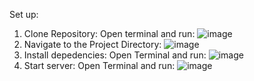 Set up:
1. Clone Repository: Open terminal and run:
   ![image](https://github.com/ryan1337c/Crypto/assets/102636636/5c32875a-814b-476c-bb88-60b3f584f547)
3. Navigate to the Project Directory:
   ![image](https://github.com/ryan1337c/Crypto/assets/102636636/19646d7d-eb49-4ec6-b5c7-12681a432fdc)
5. Install depedencies: Open Terminal and run:
   ![image](https://github.com/ryan1337c/Crypto/assets/102636636/133ca740-4e4f-4907-a28a-378c78a2a790)
7. Start server: Open Terminal and run:
   ![image](https://github.com/ryan1337c/Crypto/assets/102636636/c52635f7-7513-48ea-b17d-30c4b38c4d78)

